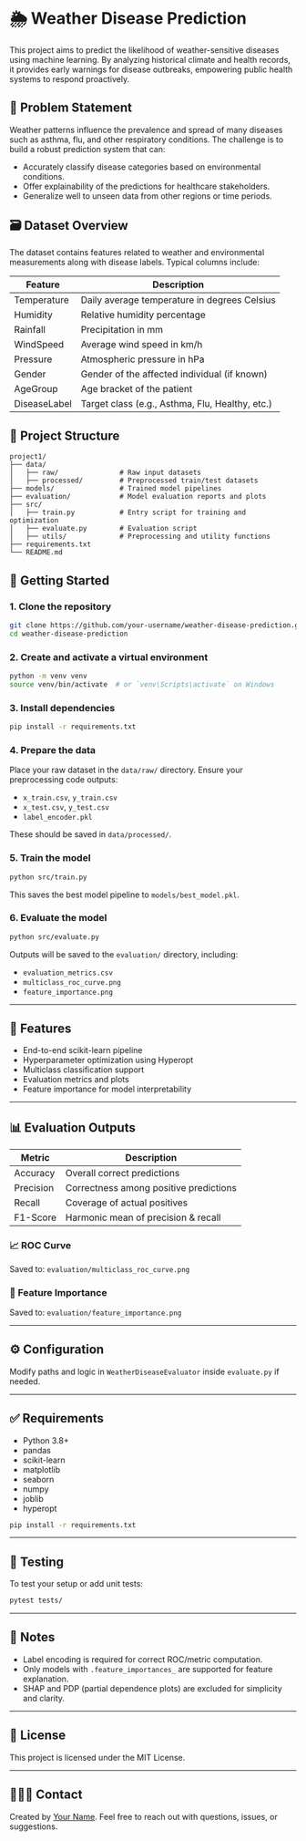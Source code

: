 # 🌦️ Weather Disease Prediction

This project aims to predict the likelihood of weather-sensitive diseases using machine learning. By analyzing historical climate and health records, it provides early warnings for disease outbreaks, empowering public health systems to respond proactively.

## 🧩 Problem Statement

Weather patterns influence the prevalence and spread of many diseases such as asthma, flu, and other respiratory conditions. The challenge is to build a robust prediction system that can:

- Accurately classify disease categories based on environmental conditions.
- Offer explainability of the predictions for healthcare stakeholders.
- Generalize well to unseen data from other regions or time periods.

## 🗃️ Dataset Overview

The dataset contains features related to weather and environmental measurements along with disease labels. Typical columns include:

| Feature         | Description                                      |
|-----------------|--------------------------------------------------|
| Temperature     | Daily average temperature in degrees Celsius     |
| Humidity        | Relative humidity percentage                     |
| Rainfall        | Precipitation in mm                              |
| WindSpeed       | Average wind speed in km/h                       |
| Pressure        | Atmospheric pressure in hPa                      |
| Gender          | Gender of the affected individual (if known)     |
| AgeGroup        | Age bracket of the patient                       |
| DiseaseLabel    | Target class (e.g., Asthma, Flu, Healthy, etc.)  |

## 📁 Project Structure

```
project1/
├── data/
│   ├── raw/               # Raw input datasets
│   ├── processed/         # Preprocessed train/test datasets
├── models/                # Trained model pipelines
├── evaluation/            # Model evaluation reports and plots
├── src/
│   ├── train.py           # Entry script for training and optimization
│   ├── evaluate.py        # Evaluation script
│   ├── utils/             # Preprocessing and utility functions
├── requirements.txt
└── README.md
```

## 🚀 Getting Started

### 1. Clone the repository

```bash
git clone https://github.com/your-username/weather-disease-prediction.git
cd weather-disease-prediction
```

### 2. Create and activate a virtual environment

```bash
python -m venv venv
source venv/bin/activate  # or `venv\Scripts\activate` on Windows
```

### 3. Install dependencies

```bash
pip install -r requirements.txt
```

### 4. Prepare the data

Place your raw dataset in the `data/raw/` directory. Ensure your preprocessing code outputs:

- `x_train.csv`, `y_train.csv`
- `x_test.csv`, `y_test.csv`
- `label_encoder.pkl`

These should be saved in `data/processed/`.

### 5. Train the model

```bash
python src/train.py
```

This saves the best model pipeline to `models/best_model.pkl`.

### 6. Evaluate the model

```bash
python src/evaluate.py
```

Outputs will be saved to the `evaluation/` directory, including:

- `evaluation_metrics.csv`
- `multiclass_roc_curve.png`
- `feature_importance.png`

---

## 🧠 Features

- End-to-end scikit-learn pipeline
- Hyperparameter optimization using Hyperopt
- Multiclass classification support
- Evaluation metrics and plots
- Feature importance for model interpretability

---

## 📊 Evaluation Outputs

| Metric     | Description                              |
|------------|------------------------------------------|
| Accuracy   | Overall correct predictions              |
| Precision  | Correctness among positive predictions   |
| Recall     | Coverage of actual positives             |
| F1-Score   | Harmonic mean of precision & recall      |

### 📈 ROC Curve

Saved to: `evaluation/multiclass_roc_curve.png`

### 📌 Feature Importance

Saved to: `evaluation/feature_importance.png`

---

## ⚙️ Configuration

Modify paths and logic in `WeatherDiseaseEvaluator` inside `evaluate.py` if needed.

---

## ✅ Requirements

- Python 3.8+
- pandas
- scikit-learn
- matplotlib
- seaborn
- numpy
- joblib
- hyperopt

```bash
pip install -r requirements.txt
```

---

## 🧪 Testing

To test your setup or add unit tests:

```bash
pytest tests/
```

---

## 📌 Notes

- Label encoding is required for correct ROC/metric computation.
- Only models with `.feature_importances_` are supported for feature explanation.
- SHAP and PDP (partial dependence plots) are excluded for simplicity and clarity.

---

## 📜 License

This project is licensed under the MIT License.

---

## 🙋🏽‍♀️ Contact

Created by [Your Name](mailto:your.email@example.com). Feel free to reach out with questions, issues, or suggestions.
